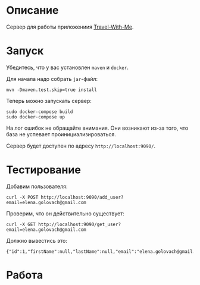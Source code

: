 # Описание 
Сервер для работы приложениия [Travel-With-Me](https://github.com/MariaChizhova/Travel-With-Me).

# Запуск
Убедитесь, что у вас установлен `maven` и `docker`. 

Для начала надо собрать `jar`-файл:
```
mvn -Dmaven.test.skip=true install
```

Теперь можно запускать сервер:
```
sudo docker-compose build 
sudo docker-compose up
```

На лог ошибок не обращайте внимания. Они возникают из-за того, что база не успевает
проинициализироваться. 


Сервер будет доступен по адресу `http://localhost:9090/`.

# Тестирование
Добавим пользователя:
```
curl -X POST http://localhost:9090/add_user?email=elena.golovach@gmail.com
```

Проверим, что он действительно существует:
```
curl -X GET http://localhost:9090/get_user?email=elena.golovach@gmail.com
```

Должно вывестись это: 
```
{"id":1,"firstName":null,"lastName":null,"email":"elena.golovach@gmail.com","avatar":null,"numberFollowers":0,"numberFollowing":0}
```

# Работа 
